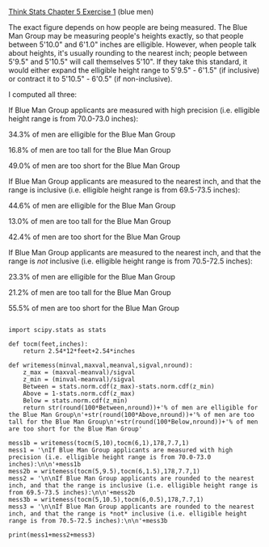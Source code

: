 [Think Stats Chapter 5 Exercise 1](http://greenteapress.com/thinkstats2/html/thinkstats2006.html#toc50) (blue men)

The exact figure depends on how people are being measured. The Blue Man Group may be measuring people's heights exactly, so that people between 5'10.0" and 6'1.0" inches are elligible. However, when people talk about heights, it's usually rounding to the nearest inch; people between 5'9.5" and 5'10.5" will call themselves 5'10". If they take this standard, it would either expand the elligible height range to 5'9.5" - 6'1.5" (if inclusive) or contract it to 5'10.5" - 6'0.5" (if non-inclusive).

I computed all three:

If Blue Man Group applicants are measured with high precision (i.e. elligible height range is from 70.0-73.0 inches):

34.3% of men are elligible for the Blue Man Group

16.8% of men are too tall for the Blue Man Group

49.0% of men are too short for the Blue Man Group

If Blue Man Group applicants are measured to the nearest inch, and that the range is inclusive (i.e. elligible height range is from 69.5-73.5 inches):

44.6% of men are elligible for the Blue Man Group

13.0% of men are too tall for the Blue Man Group

42.4% of men are too short for the Blue Man Group

If Blue Man Group applicants are measured to the nearest inch, and that the range is *not* inclusive (i.e. elligible height range is from 70.5-72.5 inches):

23.3% of men are elligible for the Blue Man Group

21.2% of men are too tall for the Blue Man Group

55.5% of men are too short for the Blue Man Group

```

import scipy.stats as stats

def tocm(feet,inches):
    return 2.54*12*feet+2.54*inches
    
def writemess(minval,maxval,meanval,sigval,nround):
    z_max = (maxval-meanval)/sigval
    z_min = (minval-meanval)/sigval
    Between = stats.norm.cdf(z_max)-stats.norm.cdf(z_min)
    Above = 1-stats.norm.cdf(z_max)
    Below = stats.norm.cdf(z_min)
    return str(round(100*Between,nround))+'% of men are elligible for the Blue Man Group\n'+str(round(100*Above,nround))+'% of men are too tall for the Blue Man Group\n'+str(round(100*Below,nround))+'% of men are too short for the Blue Man Group'

mess1b = writemess(tocm(5,10),tocm(6,1),178,7.7,1)
mess1 = '\nIf Blue Man Group applicants are measured with high precision (i.e. elligible height range is from 70.0-73.0 inches):\n\n'+mess1b
mess2b = writemess(tocm(5,9.5),tocm(6,1.5),178,7.7,1)
mess2 = '\n\nIf Blue Man Group applicants are rounded to the nearest inch, and that the range is inclusive (i.e. elligible height range is from 69.5-73.5 inches):\n\n'+mess2b
mess3b = writemess(tocm(5,10.5),tocm(6,0.5),178,7.7,1)
mess3 = '\n\nIf Blue Man Group applicants are rounded to the nearest inch, and that the range is *not* inclusive (i.e. elligible height range is from 70.5-72.5 inches):\n\n'+mess3b

print(mess1+mess2+mess3)

```
